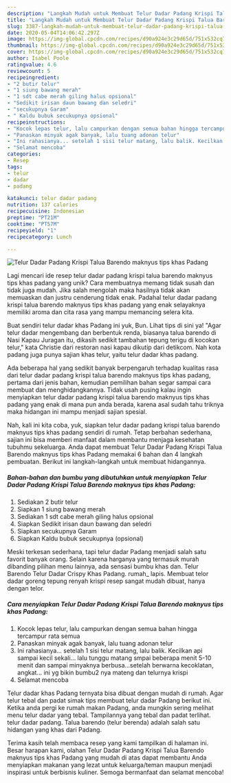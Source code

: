 ```yaml
---
description: "Langkah Mudah untuk Membuat Telur Dadar Padang Krispi Talua Barendo maknyus tips khas Padang yang Menggugah Selera"
title: "Langkah Mudah untuk Membuat Telur Dadar Padang Krispi Talua Barendo maknyus tips khas Padang yang Menggugah Selera"
slug: 3387-langkah-mudah-untuk-membuat-telur-dadar-padang-krispi-talua-barendo-maknyus-tips-khas-padang-yang-menggugah-selera
date: 2020-05-04T14:06:42.297Z
image: https://img-global.cpcdn.com/recipes/d90a924e3c29d65d/751x532cq70/telur-dadar-padang-krispi-talua-barendo-maknyus-tips-khas-padang-foto-resep-utama.jpg
thumbnail: https://img-global.cpcdn.com/recipes/d90a924e3c29d65d/751x532cq70/telur-dadar-padang-krispi-talua-barendo-maknyus-tips-khas-padang-foto-resep-utama.jpg
cover: https://img-global.cpcdn.com/recipes/d90a924e3c29d65d/751x532cq70/telur-dadar-padang-krispi-talua-barendo-maknyus-tips-khas-padang-foto-resep-utama.jpg
author: Isabel Poole
ratingvalue: 4.6
reviewcount: 5
recipeingredient:
- "2 butir telur"
- "1 siung bawang merah"
- "1 sdt cabe merah giling halus opsional"
- "Sedikit irisan daun bawang dan seledri"
- "secukupnya Garam"
- " Kaldu bubuk secukupnya opsional"
recipeinstructions:
- "Kocok lepas telur, lalu campurkan dengan semua bahan hingga tercampur rata semua"
- "Panaskan minyak agak banyak, lalu tuang adonan telur"
- "Ini rahasianya... setelah 1 sisi telur matang, lalu balik. Kecilkan api sampai kecil sekali... lalu tunggu matang smpai beberapa menit 5-10 menit dan sampai minyaknya berbusa...setelah berwarna kecoklatan, angkat... ini yg bikin bumbu2 nya mateng dan telurnya krispi"
- "Selamat mencoba"
categories:
- Resep
tags:
- telur
- dadar
- padang

katakunci: telur dadar padang 
nutrition: 137 calories
recipecuisine: Indonesian
preptime: "PT21M"
cooktime: "PT57M"
recipeyield: "1"
recipecategory: Lunch

---
```



![Telur Dadar Padang Krispi Talua Barendo maknyus tips khas Padang](https://img-global.cpcdn.com/recipes/d90a924e3c29d65d/751x532cq70/telur-dadar-padang-krispi-talua-barendo-maknyus-tips-khas-padang-foto-resep-utama.jpg)

Lagi mencari ide resep telur dadar padang krispi talua barendo maknyus tips khas padang yang unik? Cara membuatnya memang tidak susah dan tidak juga mudah. Jika salah mengolah maka hasilnya tidak akan memuaskan dan justru cenderung tidak enak. Padahal telur dadar padang krispi talua barendo maknyus tips khas padang yang enak selayaknya memiliki aroma dan cita rasa yang mampu memancing selera kita.

Buat sendiri telur dadar khas Padang ini yuk, Bun. Lihat tips di sini ya! &#34;Agar telur dadar mengembang dan berbentuk renda, biasanya talua barendo di Nasi Kapau Juragan itu, dikasih sedikit tambahan tepung terigu di kocokan telur,&#34; kata Christie dari restoran nasi kapau dikutip dari detikcom. Nah kota padang juga punya sajian khas telur, yaitu telur dadar khas padang.

Ada beberapa hal yang sedikit banyak berpengaruh terhadap kualitas rasa dari telur dadar padang krispi talua barendo maknyus tips khas padang, pertama dari jenis bahan, kemudian pemilihan bahan segar sampai cara membuat dan menghidangkannya. Tidak usah pusing kalau ingin menyiapkan telur dadar padang krispi talua barendo maknyus tips khas padang yang enak di mana pun anda berada, karena asal sudah tahu triknya maka hidangan ini mampu menjadi sajian spesial.


Nah, kali ini kita coba, yuk, siapkan telur dadar padang krispi talua barendo maknyus tips khas padang sendiri di rumah. Tetap berbahan sederhana, sajian ini bisa memberi manfaat dalam membantu menjaga kesehatan tubuhmu sekeluarga. Anda dapat membuat Telur Dadar Padang Krispi Talua Barendo maknyus tips khas Padang memakai 6 bahan dan 4 langkah pembuatan. Berikut ini langkah-langkah untuk membuat hidangannya.

<!--inarticleads1-->

##### Bahan-bahan dan bumbu yang dibutuhkan untuk menyiapkan Telur Dadar Padang Krispi Talua Barendo maknyus tips khas Padang:

1. Sediakan 2 butir telur
1. Siapkan 1 siung bawang merah
1. Sediakan 1 sdt cabe merah giling halus opsional
1. Siapkan Sedikit irisan daun bawang dan seledri
1. Siapkan secukupnya Garam
1. Siapkan  Kaldu bubuk secukupnya (opsional)


Meski terkesan sederhana, tapi telur dadar Padang menjadi salah satu favorit banyak orang. Selain karena harganya yang termasuk murah dibanding pilihan menu lainnya, ada sensasi bumbu khas dan. Telur Barendo Telur Dadar Crispy Khas Padang. rumah_ lapis. Membuat telor dadar goreng tepung renyah krispi resep sangat mudah dibuat, hanya dengan telor. 

<!--inarticleads2-->

##### Cara menyiapkan Telur Dadar Padang Krispi Talua Barendo maknyus tips khas Padang:

1. Kocok lepas telur, lalu campurkan dengan semua bahan hingga tercampur rata semua
1. Panaskan minyak agak banyak, lalu tuang adonan telur
1. Ini rahasianya... setelah 1 sisi telur matang, lalu balik. Kecilkan api sampai kecil sekali... lalu tunggu matang smpai beberapa menit 5-10 menit dan sampai minyaknya berbusa...setelah berwarna kecoklatan, angkat... ini yg bikin bumbu2 nya mateng dan telurnya krispi
1. Selamat mencoba


Telur dadar khas Padang ternyata bisa dibuat dengan mudah di rumah. Agar telur tebal dan padat simak tips membuat telur dadar Padang berikut ini. Ketika anda pergi ke rumah makan Padang, anda mungkin sering melihat menu telur dadar yang tebal. Tampilannya yang tebal dan padat terlihat. telur dadar padang. Talua barendo (telur berenda) adalah salah satu hidangan yang khas dari Padang. 

Terima kasih telah membaca resep yang kami tampilkan di halaman ini. Besar harapan kami, olahan Telur Dadar Padang Krispi Talua Barendo maknyus tips khas Padang yang mudah di atas dapat membantu Anda menyiapkan makanan yang lezat untuk keluarga/teman maupun menjadi inspirasi untuk berbisnis kuliner. Semoga bermanfaat dan selamat mencoba!
